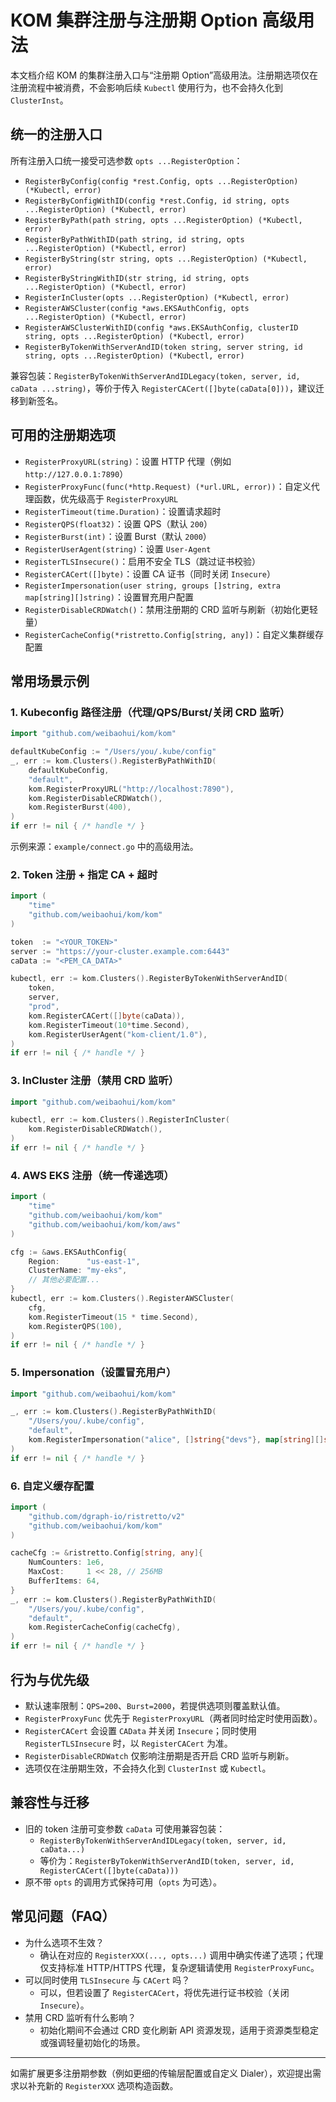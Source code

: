 # KOM 集群注册与注册期 Option 高级用法

本文档介绍 KOM 的集群注册入口与“注册期 Option”高级用法。注册期选项仅在注册流程中被消费，不会影响后续 `Kubectl` 使用行为，也不会持久化到 `ClusterInst`。

## 统一的注册入口

所有注册入口统一接受可选参数 `opts ...RegisterOption`：

- `RegisterByConfig(config *rest.Config, opts ...RegisterOption) (*Kubectl, error)`
- `RegisterByConfigWithID(config *rest.Config, id string, opts ...RegisterOption) (*Kubectl, error)`
- `RegisterByPath(path string, opts ...RegisterOption) (*Kubectl, error)`
- `RegisterByPathWithID(path string, id string, opts ...RegisterOption) (*Kubectl, error)`
- `RegisterByString(str string, opts ...RegisterOption) (*Kubectl, error)`
- `RegisterByStringWithID(str string, id string, opts ...RegisterOption) (*Kubectl, error)`
- `RegisterInCluster(opts ...RegisterOption) (*Kubectl, error)`
- `RegisterAWSCluster(config *aws.EKSAuthConfig, opts ...RegisterOption) (*Kubectl, error)`
- `RegisterAWSClusterWithID(config *aws.EKSAuthConfig, clusterID string, opts ...RegisterOption) (*Kubectl, error)`
- `RegisterByTokenWithServerAndID(token string, server string, id string, opts ...RegisterOption) (*Kubectl, error)`

兼容包装：`RegisterByTokenWithServerAndIDLegacy(token, server, id, caData ...string)`，等价于传入 `RegisterCACert([]byte(caData[0]))`，建议迁移到新签名。

## 可用的注册期选项

- `RegisterProxyURL(string)`：设置 HTTP 代理（例如 `http://127.0.0.1:7890`）
- `RegisterProxyFunc(func(*http.Request) (*url.URL, error))`：自定义代理函数，优先级高于 `RegisterProxyURL`
- `RegisterTimeout(time.Duration)`：设置请求超时
- `RegisterQPS(float32)`：设置 QPS（默认 `200`）
- `RegisterBurst(int)`：设置 Burst（默认 `2000`）
- `RegisterUserAgent(string)`：设置 `User-Agent`
- `RegisterTLSInsecure()`：启用不安全 TLS（跳过证书校验）
- `RegisterCACert([]byte)`：设置 CA 证书（同时关闭 `Insecure`）
- `RegisterImpersonation(user string, groups []string, extra map[string][]string)`：设置冒充用户配置
- `RegisterDisableCRDWatch()`：禁用注册期的 CRD 监听与刷新（初始化更轻量）
- `RegisterCacheConfig(*ristretto.Config[string, any])`：自定义集群缓存配置

## 常用场景示例

### 1. Kubeconfig 路径注册（代理/QPS/Burst/关闭 CRD 监听）

```go
import "github.com/weibaohui/kom/kom"

defaultKubeConfig := "/Users/you/.kube/config"
_, err := kom.Clusters().RegisterByPathWithID(
    defaultKubeConfig,
    "default",
    kom.RegisterProxyURL("http://localhost:7890"),
    kom.RegisterDisableCRDWatch(),
    kom.RegisterBurst(400),
)
if err != nil { /* handle */ }
```

示例来源：`example/connect.go` 中的高级用法。

### 2. Token 注册 + 指定 CA + 超时

```go
import (
    "time"
    "github.com/weibaohui/kom/kom"
)

token  := "<YOUR_TOKEN>"
server := "https://your-cluster.example.com:6443"
caData := "<PEM_CA_DATA>"

kubectl, err := kom.Clusters().RegisterByTokenWithServerAndID(
    token,
    server,
    "prod",
    kom.RegisterCACert([]byte(caData)),
    kom.RegisterTimeout(10*time.Second),
    kom.RegisterUserAgent("kom-client/1.0"),
)
if err != nil { /* handle */ }
```

### 3. InCluster 注册（禁用 CRD 监听）

```go
import "github.com/weibaohui/kom/kom"

kubectl, err := kom.Clusters().RegisterInCluster(
    kom.RegisterDisableCRDWatch(),
)
if err != nil { /* handle */ }
```

### 4. AWS EKS 注册（统一传递选项）

```go
import (
    "time"
    "github.com/weibaohui/kom/kom"
    "github.com/weibaohui/kom/kom/aws"
)

cfg := &aws.EKSAuthConfig{
    Region:      "us-east-1",
    ClusterName: "my-eks",
    // 其他必要配置...
}
kubectl, err := kom.Clusters().RegisterAWSCluster(
    cfg,
    kom.RegisterTimeout(15 * time.Second),
    kom.RegisterQPS(100),
)
if err != nil { /* handle */ }
```

### 5. Impersonation（设置冒充用户）

```go
import "github.com/weibaohui/kom/kom"

_, err := kom.Clusters().RegisterByPathWithID(
    "/Users/you/.kube/config",
    "default",
    kom.RegisterImpersonation("alice", []string{"devs"}, map[string][]string{"tenant": {"blue"}}),
)
if err != nil { /* handle */ }
```

### 6. 自定义缓存配置

```go
import (
    "github.com/dgraph-io/ristretto/v2"
    "github.com/weibaohui/kom/kom"
)

cacheCfg := &ristretto.Config[string, any]{
    NumCounters: 1e6,
    MaxCost:     1 << 28, // 256MB
    BufferItems: 64,
}
_, err := kom.Clusters().RegisterByPathWithID(
    "/Users/you/.kube/config",
    "default",
    kom.RegisterCacheConfig(cacheCfg),
)
if err != nil { /* handle */ }
```

## 行为与优先级

- 默认速率限制：`QPS=200`、`Burst=2000`，若提供选项则覆盖默认值。
- `RegisterProxyFunc` 优先于 `RegisterProxyURL`（两者同时给定时使用函数）。
- `RegisterCACert` 会设置 `CAData` 并关闭 `Insecure`；同时使用 `RegisterTLSInsecure` 时，以 `RegisterCACert` 为准。
- `RegisterDisableCRDWatch` 仅影响注册期是否开启 CRD 监听与刷新。
- 选项仅在注册期生效，不会持久化到 `ClusterInst` 或 `Kubectl`。

## 兼容性与迁移

- 旧的 token 注册可变参数 `caData` 可使用兼容包装：
  - `RegisterByTokenWithServerAndIDLegacy(token, server, id, caData...)`
  - 等价为：`RegisterByTokenWithServerAndID(token, server, id, RegisterCACert([]byte(caData)))`
- 原不带 `opts` 的调用方式保持可用（`opts` 为可选）。

## 常见问题（FAQ）

- 为什么选项不生效？
  - 确认在对应的 `RegisterXXX(..., opts...)` 调用中确实传递了选项；代理仅支持标准 HTTP/HTTPS 代理，复杂逻辑请使用 `RegisterProxyFunc`。
- 可以同时使用 `TLSInsecure` 与 `CACert` 吗？
  - 可以，但若设置了 `RegisterCACert`，将优先进行证书校验（关闭 `Insecure`）。
- 禁用 CRD 监听有什么影响？
  - 初始化期间不会通过 CRD 变化刷新 API 资源发现，适用于资源类型稳定或强调轻量初始化的场景。

---

如需扩展更多注册期参数（例如更细的传输层配置或自定义 Dialer），欢迎提出需求以补充新的 `RegisterXXX` 选项构造函数。